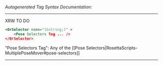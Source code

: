 <!-- THIS IS AN AUTOGENERATED FILE: Don't edit it directly, instead change the schema definition in the code itself. -->

_Autogenerated Tag Syntax Documentation:_

---
XRW TO DO

```xml
<OrSelector name="(&string;)" >
    <Pose Selectors Tag ... />
</OrSelector>
```



"Pose Selectors Tag": Any of the [[Pose Selectors|RosettaScripts-MultiplePoseMover#pose-selectors]]

---
